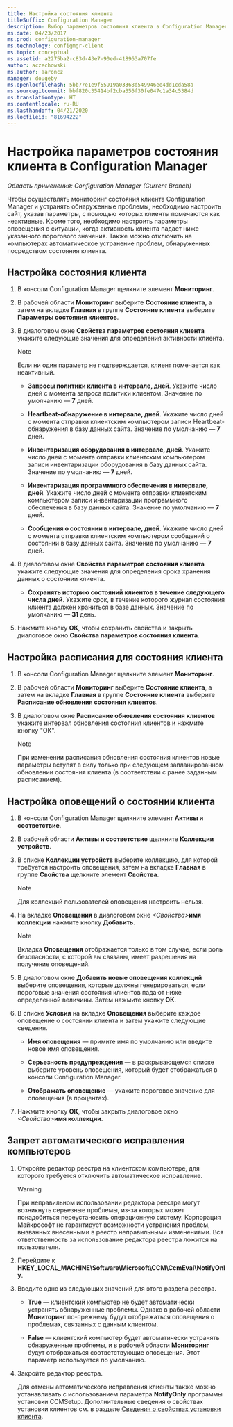 ```yaml
---
title: Настройка состояния клиента
titleSuffix: Configuration Manager
description: Выбор параметров состояния клиента в Configuration Manager.
ms.date: 04/23/2017
ms.prod: configuration-manager
ms.technology: configmgr-client
ms.topic: conceptual
ms.assetid: a2275ba2-c83d-43e7-90ed-418963a707fe
author: aczechowski
ms.author: aaroncz
manager: dougeby
ms.openlocfilehash: 5bb77e1e9f55919a03368d549946ee4dd1cda58a
ms.sourcegitcommit: bbf820c35414bf2cba356f30fe047c1a34c5384d
ms.translationtype: HT
ms.contentlocale: ru-RU
ms.lasthandoff: 04/21/2020
ms.locfileid: "81694222"
---
```

# <a name="how-to-configure-client-status-in-configuration-manager"></a>Настройка параметров состояния клиента в Configuration Manager

*Область применения: Configuration Manager (Current Branch)*

Чтобы осуществлять мониторинг состояния клиента Configuration Manager и устранять обнаруженные проблемы, необходимо настроить сайт, указав параметры, с помощью которых клиенты помечаются как неактивные. Кроме того, необходимо настроить параметры оповещения о ситуации, когда активность клиента падает ниже указанного порогового значения. Также можно отключить на компьютерах автоматическое устранение проблем, обнаруженных посредством состояния клиента.  

##  <a name="to-configure-client-status"></a><a name="BKMK_1"></a> Настройка состояния клиента  

1.  В консоли Configuration Manager щелкните элемент **Мониторинг**.  

2.  В рабочей области **Мониторинг** выберите **Состояние клиента**, а затем на вкладке **Главная** в группе **Состояние клиента** выберите **Параметры состояния клиентов**.  

3.  В диалоговом окне **Свойства параметров состояния клиента** укажите следующие значения для определения активности клиента.  

    > [!NOTE]  
    >  Если ни один параметр не подтверждается, клиент помечается как неактивный.  

    -   **Запросы политики клиента в интервале, дней**. Укажите число дней с момента запроса политики клиентом. Значение по умолчанию — **7** дней.  

    -   **Heartbeat-обнаружение в интервале, дней**. Укажите число дней с момента отправки клиентским компьютером записи Heartbeat-обнаружения в базу данных сайта. Значение по умолчанию — **7** дней.  

    -   **Инвентаризация оборудования в интервале, дней**. Укажите число дней с момента отправки клиентским компьютером записи инвентаризации оборудования в базу данных сайта. Значение по умолчанию — **7** дней.  

    -   **Инвентаризация программного обеспечения в интервале, дней**. Укажите число дней с момента отправки клиентским компьютером записи инвентаризации программного обеспечения в базу данных сайта. Значение по умолчанию — **7** дней.  

    -   **Сообщения о состоянии в интервале, дней**. Укажите число дней с момента отправки клиентским компьютером сообщений о состоянии в базу данных сайта. Значение по умолчанию — **7** дней.  

4.  В диалоговом окне **Свойства параметров состояния клиента** укажите следующие значения для определения срока хранения данных о состоянии клиента.  

    -   **Сохранять историю состояний клиентов в течение следующего числа дней**. Укажите срок, в течение которого журнал состояния клиента должен храниться в базе данных. Значение по умолчанию — **31** день.  

5.  Нажмите кнопку **ОК**, чтобы сохранить свойства и закрыть диалоговое окно **Свойства параметров состояния клиента**.  

##  <a name="to-configure-the-schedule-for-client-status"></a><a name="BKMK_Schedule"></a> Настройка расписания для состояния клиента  

1.  В консоли Configuration Manager щелкните элемент **Мониторинг**.  

2.  В рабочей области **Мониторинг** выберите **Состояние клиента**, а затем на вкладке **Главная** в группе **Состояние клиента** выберите **Расписание обновления состояния клиентов**.  

3.  В диалоговом окне **Расписание обновления состояния клиентов** укажите интервал обновления состояния клиентов и нажмите кнопку "ОК".  

    > [!NOTE]  
    >  При изменении расписания обновления состояния клиентов новые параметры вступят в силу только при следующем запланированном обновлении состояния клиента (в соответствии с ранее заданным расписанием).  

##  <a name="to-configure-alerts-for-client-status"></a><a name="BKMK_2"></a> Настройка оповещений о состоянии клиента  

1. В консоли Configuration Manager щелкните элемент **Активы и соответствие**.  

2. В рабочей области **Активы и соответствие** щелкните **Коллекции устройств**.  

3. В списке **Коллекции устройств** выберите коллекцию, для которой требуется настроить оповещения, затем на вкладке **Главная** в группе **Свойства** щелкните элемент **Свойства**.  

   > [!NOTE]  
   >  Для коллекций пользователей оповещения настроить нельзя.  

4. На вкладке **Оповещения** в диалоговом окне <em>&lt;Свойства\></em>**имя коллекции** нажмите кнопку **Добавить**.  

   > [!NOTE]  
   >  Вкладка **Оповещения** отображается только в том случае, если роль безопасности, с которой вы связаны, имеет разрешения на получение оповещений.  

5. В диалоговом окне **Добавить новые оповещения коллекций** выберите оповещения, которые должны генерироваться, если пороговые значения состояния клиентов падают ниже определенной величины. Затем нажмите кнопку **ОК**.  

6. В списке **Условия** на вкладке **Оповещения** выберите каждое оповещение о состоянии клиента и затем укажите следующие сведения.  

   -   **Имя оповещения** — примите имя по умолчанию или введите новое имя оповещения.  

   -   **Серьезность предупреждения** — в раскрывающемся списке выберите уровень оповещения, который будет отображаться в консоли Configuration Manager.  

   -   **Отображать оповещение** — укажите пороговое значение для оповещения (в процентах).  

7. Нажмите кнопку **ОК**, чтобы закрыть диалоговое окно <em>&lt;Свойства\></em>**имя коллекции**.  

##  <a name="to-exclude-computers-from-automatic-remediation"></a><a name="BKMK_3"></a> Запрет автоматического исправления компьютеров  

1. Откройте редактор реестра на клиентском компьютере, для которого требуется отключить автоматическое исправление.  

   > [!WARNING]  
   >  При неправильном использовании редактора реестра могут возникнуть серьезные проблемы, из-за которых может понадобиться переустановить операционную систему. Корпорация Майкрософт не гарантирует возможности устранения проблем, вызванных внесенными в реестр неправильными изменениями. Вся ответственность за использование редактора реестра ложится на пользователя.  

2. Перейдите к **HKEY_LOCAL_MACHINE\Software\Microsoft\CCM\CcmEval\NotifyOnly**.  

3. Введите одно из следующих значений для этого раздела реестра.  

   -   **True** — клиентский компьютер не будет автоматически устранять обнаруженные проблемы. Однако в рабочей области **Мониторинг** по-прежнему будут отображаться оповещения о проблемах, связанных с данным клиентом.  

   -   **False** — клиентский компьютер будет автоматически устранять обнаруженные проблемы, и в рабочей области **Мониторинг** будут отображаться соответствующие оповещения. Этот параметр используется по умолчанию.  

4. Закройте редактор реестра.  

   Для отмены автоматического исправления клиенты также можно устанавливать с использованием параметра **NotifyOnly** программы установки CCMSetup. Дополнительные сведения о свойствах установки клиентов см. в разделе [Сведения о свойствах установки клиента](../../../core/clients/deploy/about-client-installation-properties.md).  
